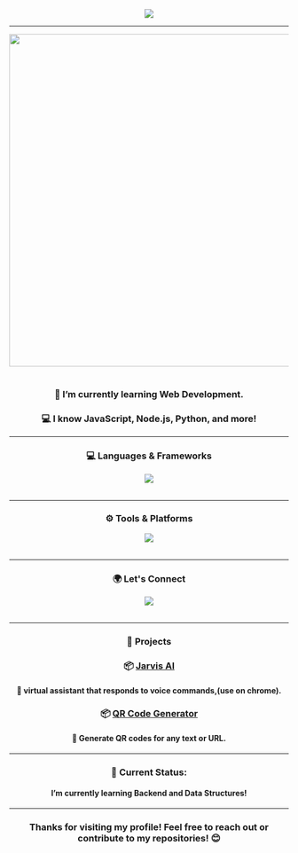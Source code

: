 <div align="center">
<img src="https://readme-typing-svg.herokuapp.com/?font=Righteous&size=35&center=true&vCenter=true&width=500&height=70&duration=4000&lines=Hi+There!+👋;+I'm+Kaustubh+Hiwanj!;" />
</div>

<hr>


<div align="center">
  <img src="https://user-images.githubusercontent.com/74038190/225813708-98b745f2-7d22-48cf-9150-083f1b00d6c9.gif" width="600"/>
</div>



<br>
<div align="center">
 <h3>🌱 I’m currently learning Web Development.</h3>

 <h3>💻 I know JavaScript, Node.js, Python, and more!</h3>

  </div>
<hr>


<h3 align="center"> 💻 Languages & Frameworks</h3>
<div align="center">
    <img src="https://skillicons.dev/icons?i=html,css,javascript,vscode,python,react,nextjs,tailwind,mongodb,figma"/> <br>
</div>
<br>
<hr>


<h3 align="center"> ⚙️ Tools & Platforms</h3>
<div align="center">
    <img src="https://skillicons.dev/icons?i=git,github,vscode">
</div>

<br>
<hr>
<h3 align="center">🌍 Let's Connect</h3>


<div align="center">
<img src="https://skillicons.dev/icons?i=linkedin"/>
</div>

<br>
<div align="center">
<hr>


<h3> 🚀 Projects</h3>



### 📦 [Jarvis AI](https://jarvisai-gamma.vercel.app/)
<h4>🔹 virtual assistant that responds to voice commands,(use on chrome).</h4>

### 📦 [QR Code Generator](https://qr-code-generator-jade-psi.vercel.app/)
<h4>🔹 Generate QR codes for any text or URL.</h4>


<hr>
<div align="center">
<h3> 📅 Current Status:</h3>
<h4>I’m currently learning Backend and Data Structures!</h4>
</div>


<hr>
<h3 align="center">Thanks for visiting my profile! Feel free to reach out or contribute to my repositories! 😊</h3>

